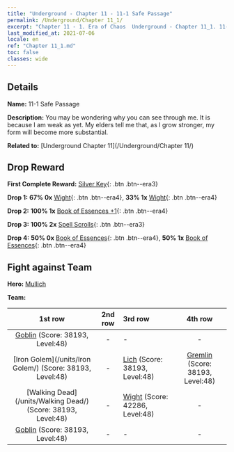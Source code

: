 ```yaml
---
title: "Underground - Chapter 11 - 11-1 Safe Passage"
permalink: /Underground/Chapter 11_1/
excerpt: "Chapter 11 - 1. Era of Chaos  Underground - Chapter 11_1. 11-1 Safe Passage"
last_modified_at: 2021-07-06
locale: en
ref: "Chapter 11_1.md"
toc: false
classes: wide
---
```


## Details

 **Name:** 11-1 Safe Passage

 **Description:** You may be wondering why you can see through me. It is because I am weak as yet. My elders tell me that, as I grow stronger, my form will become more substantial.

 **Related to:** [Underground Chapter 11](/Underground/Chapter 11/)

## Drop Reward

 **First Complete Reward:** [Silver Key](/Items/con_693/){: .btn .btn--era3}

 **Drop 1:** **67% 0x** [Wight](/Items/unt_210/){: .btn .btn--era4}, **33% 1x** [Wight](/Items/unt_210/){: .btn .btn--era4}

 **Drop 2:** **100% 1x** [Book of Essences +1](/Items/mat_46/){: .btn .btn--era4}

 **Drop 3:** **100% 2x** [Spell Scrolls](/Items/con_694/){: .btn .btn--era3}

 **Drop 4:** **50% 0x** [Book of Essences](/Items/mat_39/){: .btn .btn--era4}, **50% 1x** [Book of Essences](/Items/mat_39/){: .btn .btn--era4}


## Fight against Team
 **Hero:** [Mullich](/heroes/Mullich/)

 **Team:**


  | 1st row | 2nd row | 3rd row | 4th row |
  |:----:|:----:|:----|:----:|
  | [Goblin](/units/Goblin/) (Score: 38193, Level:48)  | - | - | - |
  | [Iron Golem](/units/Iron Golem/) (Score: 38193, Level:48)  | - | [Lich](/units/Lich/) (Score: 38193, Level:48)  | [Gremlin](/units/Gremlin/) (Score: 38193, Level:48)  |
  | [Walking Dead](/units/Walking Dead/) (Score: 38193, Level:48)  | - | [Wight](/units/Wight/) (Score: 42286, Level:48)  | - |
  | [Goblin](/units/Goblin/) (Score: 38193, Level:48)  | - | - | - |



